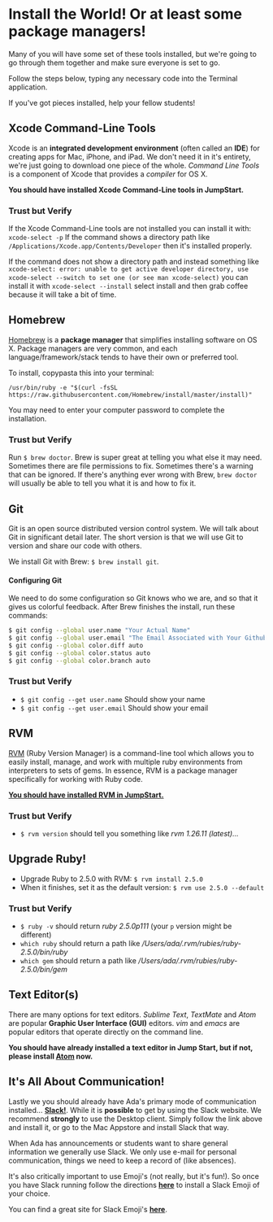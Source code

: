 # Install the World! Or at least some package managers!
Many of you will have some set of these tools installed, but we're going to go through them together and make sure everyone is set to go.

Follow the steps below, typing any necessary code into the Terminal application.

If you've got pieces installed, help your fellow students!

## Xcode Command-Line Tools
Xcode is an **integrated development environment** (often called an **IDE**) for creating apps for Mac, iPhone, and iPad. We don't need it in it's entirety, we're just going to download one piece of the whole. _Command Line Tools_ is a component of Xcode that provides a _compiler_ for OS X.

**You should have installed Xcode Command-Line tools in JumpStart.**

### Trust but Verify

If the Xcode Command-Line tools are not installed you can install it with:
`xcode-select -p` If the command shows a directory path like `/Applications/Xcode.app/Contents/Developer` then it's installed properly.  

If the command does not show a directory path and instead something like `xcode-select: error: unable to get active developer directory, use xcode-select --switch to set one (or see man xcode-select)` you can install it with `xcode-select --install` select install and then grab coffee because it will take a bit of time.  

## Homebrew
[Homebrew](http://brew.sh/) is a **package manager** that simplifies installing software on OS X. Package managers are very common, and each language/framework/stack tends to have their own or preferred tool.

To install, copypasta this into your terminal:

`/usr/bin/ruby -e "$(curl -fsSL https://raw.githubusercontent.com/Homebrew/install/master/install)"`

You may need to enter your computer password to complete the installation.

### Trust but Verify
Run `$ brew doctor`. Brew is super great at telling you what else it may need. Sometimes there are file permissions to fix. Sometimes there's a warning that can be ignored. If there's anything ever wrong with Brew, `brew doctor` will usually be able to tell you what it is and how to fix it.

## Git
Git is an open source distributed version control system. We will talk about Git in significant detail later. The short version is that we will use Git to version and share our code with others.

We install Git with Brew: `$ brew install git`.

#### Configuring Git
We need to do some configuration so Git knows who we are, and so that it gives us colorful feedback. After Brew finishes the install, run these commands:

```bash
$ git config --global user.name "Your Actual Name"
$ git config --global user.email "The Email Associated with Your Github Account"
$ git config --global color.diff auto
$ git config --global color.status auto
$ git config --global color.branch auto
```

### Trust but Verify
- `$ git config --get user.name` Should show your name
- `$ git config --get user.email` Should show your email

## RVM
[RVM](http://rvm.io) (Ruby Version Manager) is a command-line tool which allows you to easily install, manage, and work with multiple ruby environments from interpreters to sets of gems. In essence, RVM is a package manager specifically for working with Ruby code.

[**You should have installed RVM in JumpStart.**](https://github.com/Ada-Developers-Academy/jump-start/blob/master/lessons/07-environment-setup/notes/installfest.md)

### Trust but Verify
- `$ rvm version` should tell you something like _rvm 1.26.11 (latest)..._

## Upgrade Ruby!
- Upgrade Ruby to 2.5.0 with RVM: `$ rvm install 2.5.0`
- When it finishes, set it as the default version: `$ rvm use 2.5.0 --default`

### Trust but Verify
- `$ ruby -v` should return _ruby 2.5.0p111_ (your `p` version might be different)
- `which ruby` should return a path like _/Users/ada/.rvm/rubies/ruby-2.5.0/bin/ruby_
- `which gem` should return a path like _/Users/ada/.rvm/rubies/ruby-2.5.0/bin/gem_

## Text Editor(s)
There are many options for text editors. _Sublime Text_, _TextMate_ and _Atom_ are popular **Graphic User Interface (GUI)** editors. _vim_ and _emacs_ are popular editors that operate directly on the command line.

**You should have already installed a text editor in Jump Start, but if not, please install [Atom](https://atom.io/) now.**

## It's All About Communication!

Lastly we you should already have Ada's primary mode of communication installed... [**Slack!**](https://slack.com/downloads/osx).  While it is **possible** to get by using the Slack website.  We recommend **strongly** to use the Desktop client.  Simply follow the link above and install it, or go to the Mac Appstore and install Slack that way.  

When Ada has announcements or students want to share general information we generally use Slack.  We only use e-mail for personal communication, things we need to keep a record of (like absences).  


It's also critically important to use Emoji's (not really, but it's fun!).  So once you have Slack running  follow the directions [**here**](https://get.slack.help/hc/en-us/articles/206870177-Create-custom-emoji) to install a Slack Emoji of your choice.  

You can find a great site for Slack Emoji's [**here**](https://slackmojis.com/).
